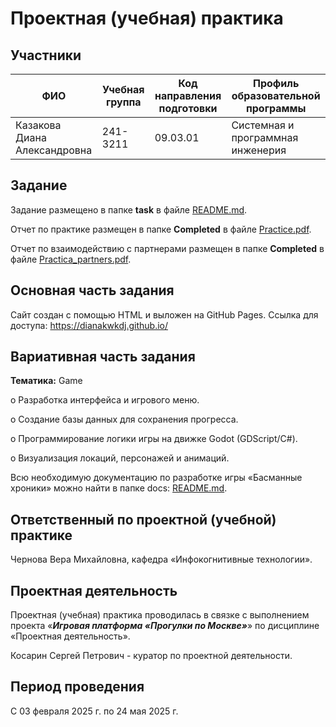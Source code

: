 # Проектная (учебная) практика

## Участники

| ФИО | Учебная группа | Код направления подготовки | Профиль образовательной программы |
|-|-|-|-|
| Казакова Диана Александровна | 241-3211 | 09.03.01 | Cистемная и программная инженерия |


## Задание

Задание размещено в папке **task** в файле [README.md](task/README.md).

Отчет по практике размещен в папке **Completed** в файле [Practice.pdf](Completed_task/Practice/Practice.pdf).

Отчет по взаимодействию с партнерами размещен в папке **Completed** в файле [Practica_partners.pdf](Completed_task/Practica_partners/Practica_partners.pdf).

## Основная часть задания
Сайт создан с помощью HTML и выложен на GitHub Pages. Ссылка для доступа:
https://dianakwkdj.github.io/

## Вариативная часть задания
**Тематика:**  Game

o	Разработка интерфейса и игрового меню.

o	Создание базы данных для сохранения прогресса.

o	Программирование логики игры на движке Godot (GDScript/C#).

o	Визуализация локаций, персонажей и анимаций. 

Всю необходимую документацию по разработке игры «Басманные хроники» можно найти в папке docs: [README.md](docs/README.md).

## Ответственный по проектной (учебной) практике

Чернова Вера Михайловна, кафедра «Инфокогнитивные технологии».

## Проектная деятельность

Проектная (учебная) практика проводилась в связке с выполнением проекта «***Игровая платформа «Прогулки по Москве»***» по дисциплине «Проектная деятельность».

Косарин Сергей Петрович - куратор по проектной деятельности.

## Период проведения

С 03 февраля 2025 г. по 24 мая 2025 г.
